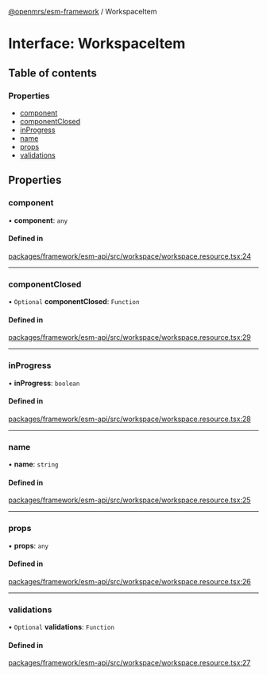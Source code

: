 [@openmrs/esm-framework](../API.md) / WorkspaceItem

# Interface: WorkspaceItem

## Table of contents

### Properties

- [component](WorkspaceItem.md#component)
- [componentClosed](WorkspaceItem.md#componentclosed)
- [inProgress](WorkspaceItem.md#inprogress)
- [name](WorkspaceItem.md#name)
- [props](WorkspaceItem.md#props)
- [validations](WorkspaceItem.md#validations)

## Properties

### component

• **component**: `any`

#### Defined in

[packages/framework/esm-api/src/workspace/workspace.resource.tsx:24](https://github.com/openmrs/openmrs-esm-core/blob/master/packages/framework/esm-api/src/workspace/workspace.resource.tsx#L24)

___

### componentClosed

• `Optional` **componentClosed**: `Function`

#### Defined in

[packages/framework/esm-api/src/workspace/workspace.resource.tsx:29](https://github.com/openmrs/openmrs-esm-core/blob/master/packages/framework/esm-api/src/workspace/workspace.resource.tsx#L29)

___

### inProgress

• **inProgress**: `boolean`

#### Defined in

[packages/framework/esm-api/src/workspace/workspace.resource.tsx:28](https://github.com/openmrs/openmrs-esm-core/blob/master/packages/framework/esm-api/src/workspace/workspace.resource.tsx#L28)

___

### name

• **name**: `string`

#### Defined in

[packages/framework/esm-api/src/workspace/workspace.resource.tsx:25](https://github.com/openmrs/openmrs-esm-core/blob/master/packages/framework/esm-api/src/workspace/workspace.resource.tsx#L25)

___

### props

• **props**: `any`

#### Defined in

[packages/framework/esm-api/src/workspace/workspace.resource.tsx:26](https://github.com/openmrs/openmrs-esm-core/blob/master/packages/framework/esm-api/src/workspace/workspace.resource.tsx#L26)

___

### validations

• `Optional` **validations**: `Function`

#### Defined in

[packages/framework/esm-api/src/workspace/workspace.resource.tsx:27](https://github.com/openmrs/openmrs-esm-core/blob/master/packages/framework/esm-api/src/workspace/workspace.resource.tsx#L27)
